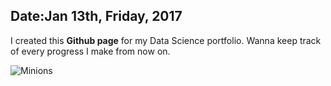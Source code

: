 ## Date:Jan 13th, Friday, 2017

I created this **Github page** for my Data Science portfolio. Wanna keep track of every progress I make from now on.

![Minions](https://images-na.ssl-images-amazon.com/images/G/01/aplusautomation/vendorimages/65fa961e-8f22-4fe6-a420-3c3c26dd2953.jpg._CB289161999__SL300__.jpg)